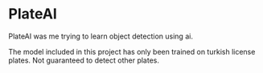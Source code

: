 <h1>PlateAI</h1>

<p>PlateAI was me trying to learn object detection using ai.</p>
<p>The model included in this project has only been trained on turkish license plates. Not guaranteed to detect other plates.</p>
